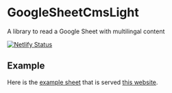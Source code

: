 # GoogleSheetCmsLight

A library to read a Google Sheet with multilingal content

[![Netlify Status](https://api.netlify.com/api/v1/badges/73ded467-4d41-4f97-9cb7-4e039c7a48bf/deploy-status)](https://app.netlify.com/sites/gsheets-cms/deploys)

## Example

Here is the [example sheet](https://docs.google.com/spreadsheets/d/1DRxADFiW4fjf_3vApWt2m4Nv3K0iEljvV2l4TJeaBNk) that is served [this website](https://gsheets-cms.netlify.app/).
